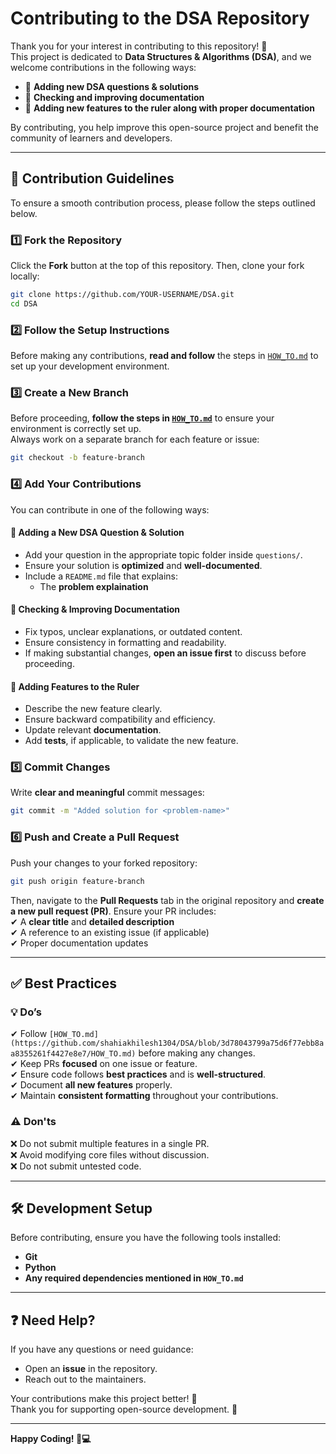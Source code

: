 # Contributing to the DSA Repository

Thank you for your interest in contributing to this repository! 🚀  
This project is dedicated to **Data Structures & Algorithms (DSA)**, and we welcome contributions in the following ways:

- 📌 **Adding new DSA questions & solutions**  
- 📌 **Checking and improving documentation**  
- 📌 **Adding new features to the ruler along with proper documentation**  

By contributing, you help improve this open-source project and benefit the community of learners and developers.

---

## 📜 Contribution Guidelines

To ensure a smooth contribution process, please follow the steps outlined below.

### 1️⃣ Fork the Repository  
Click the **Fork** button at the top of this repository. Then, clone your fork locally:  

```bash
git clone https://github.com/YOUR-USERNAME/DSA.git
cd DSA
```

### 2️⃣ Follow the Setup Instructions  
Before making any contributions, **read and follow** the steps in [`HOW_TO.md`](https://github.com/shahiakhilesh1304/DSA/blob/main/HOW_TO.md) to set up your development environment.

### 3️⃣ Create a New Branch  
Before proceeding, **follow the steps in [`HOW_TO.md`](https://github.com/shahiakhilesh1304/DSA/blob/3d78043799a75d6f77ebb8aa8355261f4427e8e7/HOW_TO.md)** to ensure your environment is correctly set up.  
Always work on a separate branch for each feature or issue:  

```bash
git checkout -b feature-branch
```

### 4️⃣ Add Your Contributions  
You can contribute in one of the following ways:

#### 📌 **Adding a New DSA Question & Solution**
- Add your question in the appropriate topic folder inside `questions/`.  
- Ensure your solution is **optimized** and **well-documented**.  
- Include a `README.md` file that explains:  
  - The **problem explaination**  

#### 📌 **Checking & Improving Documentation**
- Fix typos, unclear explanations, or outdated content.  
- Ensure consistency in formatting and readability.  
- If making substantial changes, **open an issue first** to discuss before proceeding.  

#### 📌 **Adding Features to the Ruler**
- Describe the new feature clearly.  
- Ensure backward compatibility and efficiency.  
- Update relevant **documentation**.  
- Add **tests**, if applicable, to validate the new feature.  

### 5️⃣ Commit Changes  
Write **clear and meaningful** commit messages:  

```bash
git commit -m "Added solution for <problem-name>"
```

### 6️⃣ Push and Create a Pull Request  
Push your changes to your forked repository:  

```bash
git push origin feature-branch
```

Then, navigate to the **Pull Requests** tab in the original repository and **create a new pull request (PR)**. Ensure your PR includes:  
✔ A **clear title** and **detailed description**  
✔ A reference to an existing issue (if applicable)  
✔ Proper documentation updates  

---

## ✅ Best Practices

### 💡 **Do’s**
✔ Follow `[HOW_TO.md](https://github.com/shahiakhilesh1304/DSA/blob/3d78043799a75d6f77ebb8aa8355261f4427e8e7/HOW_TO.md)` before making any changes.  
✔ Keep PRs **focused** on one issue or feature.  
✔ Ensure code follows **best practices** and is **well-structured**.  
✔ Document **all new features** properly.  
✔ Maintain **consistent formatting** throughout your contributions.  

### ⚠ **Don'ts**
❌ Do not submit multiple features in a single PR.  
❌ Avoid modifying core files without discussion.  
❌ Do not submit untested code.  

---

## 🛠 Development Setup

Before contributing, ensure you have the following tools installed:

- **Git**  
- **Python**  
- **Any required dependencies mentioned in `HOW_TO.md`**  

---

## ❓ Need Help?

If you have any questions or need guidance:  

- Open an **issue** in the repository.  
- Reach out to the maintainers.  

Your contributions make this project better! 🎯  
Thank you for supporting open-source development. 🙌  

---

**Happy Coding! 🚀💻**  

